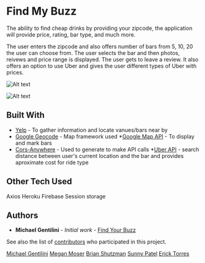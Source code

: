 # Find My Buzz

The ability to find cheap drinks by providing your zipcode, the application will provide price, rating, bar type, and much more.  

The user enters the zipcode and also offers number of bars from 5, 10, 20 the user can choose from.  The user selects the bar and then photos, reivews and price range is displayed.  The user
gets to leave a review.  It also offers an option to use Uber and gives the user different types of Uber with prices.  

![Alt text](https://i.ibb.co/tmqgLSm/Screen-Shot-2019-04-24-at-3-28-16-AM.png?raw=true)

![Alt text](https://i.ibb.co/wz4SWFr/Screen-Shot-2019-04-24-at-4-06-40-AM.png?raw=true)


## Built With

* [Yelp](https://www.yelp.com/developers/documentation/v3/business) - To gather information and locate vanues/bars near by 
* [Google Geocode](https://maps.googleapis.com/maps/api/geocode/json) - Map framework used 
*[Google Map API](https://maps.googleapis.com/maps/api/js?key=YOUR_KEY&libraries=places&callback=initMap) - To display and mark bars
* [Cors-Anywhere](https://cors-anywhere.herokuapp.com/) - Used to generate to make API calls
*[Uber API](https://cors-anywhere.herokuapp.com/https://api.uber.com/v1.2/estimates) - search distance between user's current location and the bar and provides aproximate cost for ride type

## Other Tech Used
Axios
Heroku
Firebase
Session storage 

## Authors

* **Michael Gentilini** - *Initial work* - [Find Your Buzz](https://github.com/mgmoser1/group-project-1)



See also the list of [contributors](https://github.com/mgmoser1/group-project-1) who participated in this project.

[Michael Gentilini](https://github.com/dallasappraiser)
[Megan Moser](https://github.com/mgmoser1)
[Brian Shutzman](https://github.com/bjschutzman/totally-trivia)
[Sunny Patel](https://github.com/sunnysized)
[Erick Torres](https://github.com/ericktorres1)
